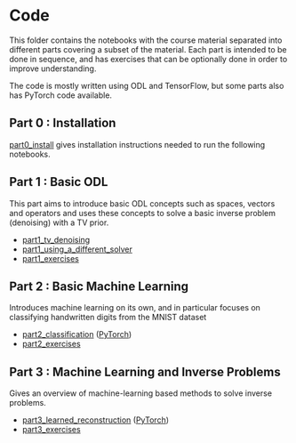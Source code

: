 Code
====

This folder contains the notebooks with the course material separated into different parts covering a subset of the material. Each part is intended to be done in sequence, and has exercises that can be optionally done in order to improve understanding.

The code is mostly written using ODL and TensorFlow, but some parts also has PyTorch code available.

Part 0 : Installation
---------------------
[part0_install](part0_install.ipynb) gives installation instructions needed to run the following notebooks.

Part 1 : Basic ODL
------------------
This part aims to introduce basic ODL concepts such as spaces, vectors and operators and uses these concepts to solve a basic inverse problem (denoising) with a TV prior.

* [part1_tv_denoising](part1_tv_denoising.ipynb)
* [part1_using_a_different_solver](part1_using_a_different_solver.ipynb)
* [part1_exercises](part1_exercises.ipynb)

Part 2 : Basic Machine Learning
-------------------------------
Introduces machine learning on its own, and in particular focuses on classifying handwritten digits from the MNIST dataset

* [part2_classification](part2_classification.ipynb) ([PyTorch](part2_classification_pytorch.ipynb))
* [part2_exercises](part2_exercises.ipynb)

Part 3 : Machine Learning and Inverse Problems
----------------------------------------------
Gives an overview of machine-learning based methods to solve inverse problems.

* [part3_learned_reconstruction](part3_learned_reconstruction.ipynb) ([PyTorch](part3_learned_reconstruction_pytorch.ipynb))
* [part3_exercises](part3_exercises.ipynb)
